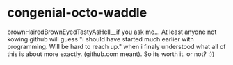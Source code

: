# congenial-octo-waddle
brownHairedBrownEyedTastyAsHell__if you ask me...
At least anyone not kowing github will guess "I should have started much earlier with programming. Will  be hard to reach up." when i finaly understood what all of this is about more exactly. (github.com meant). So its worth it. or not? :))
